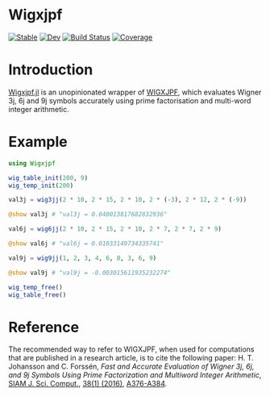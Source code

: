 # Wigxjpf

[![Stable](https://img.shields.io/badge/docs-stable-blue.svg)](https://lucifer1004.github.io/Wigxjpf.jl/stable)
[![Dev](https://img.shields.io/badge/docs-dev-blue.svg)](https://lucifer1004.github.io/Wigxjpf.jl/dev)
[![Build Status](https://github.com/lucifer1004/Wigxjpf.jl/workflows/CI/badge.svg)](https://github.com/lucifer1004/Wigxjpf.jl/actions)
[![Coverage](https://codecov.io/gh/lucifer1004/Wigxjpf.jl/branch/master/graph/badge.svg)](https://codecov.io/gh/lucifer1004/Wigxjpf.jl)

# Introduction

[Wigxjpf.jl](https://github.com/lucifer1004/Wigxjpf.jl) is an unopinionated wrapper of [WIGXJPF](http://fy.chalmers.se/subatom/wigxjpf/), which evaluates Wigner 3j, 6j and 9j symbols accurately using prime factorisation and multi-word integer arithmetic.

# Example

```julia
using Wigxjpf

wig_table_init(200, 9)
wig_temp_init(200)

val3j = wig3jj(2 * 10, 2 * 15, 2 * 10, 2 * (-3), 2 * 12, 2 * (-9))

@show val3j # "val3j = 0.040013817682832936"

val6j = wig6jj(2 * 10, 2 * 15, 2 * 10, 2 * 7, 2 * 7, 2 * 9)

@show val6j # "val6j = 0.01033149734335741"

val9j = wig9jj(1, 2, 3, 4, 6, 8, 3, 6, 9)

@show val9j # "val9j = -0.003015611935232274"

wig_temp_free()
wig_table_free()
```

# Reference

The recommended way to refer to WIGXJPF, when used for computations that are published in a research article, is to cite the following paper:
H. T. Johansson and C. Forssén, *Fast and Accurate Evaluation of Wigner 3j, 6j, and 9j Symbols Using Prime Factorization and Multiword Integer Arithmetic*, [SIAM J. Sci. Comput.](https://www.siam.org/journals/sisc.php), [38(1) (2016)](http://epubs.siam.org/toc/sjoce3/38/1), [A376-A384](http://dx.doi.org/10.1137/15M1021908).
